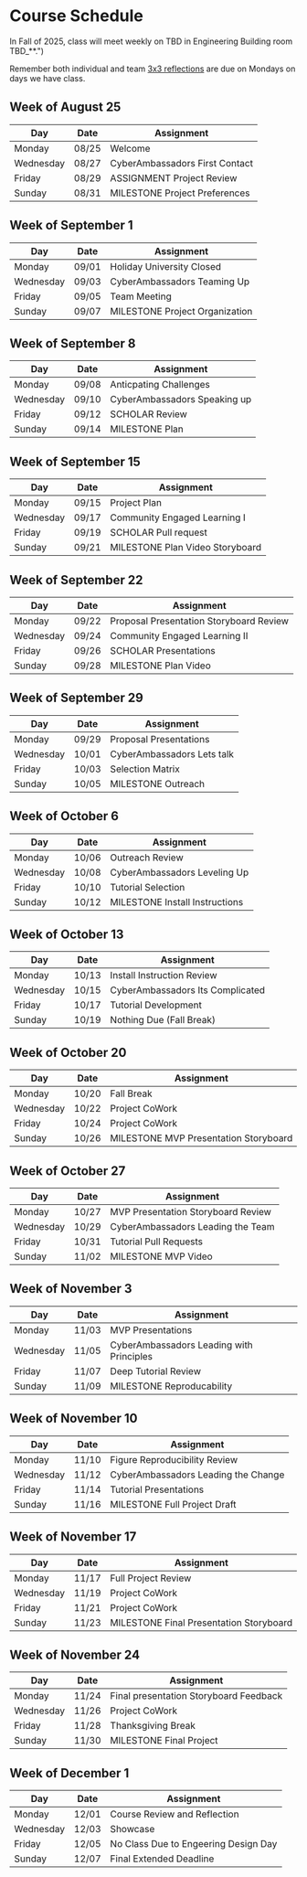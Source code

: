 # Course Schedule  

In Fall of 2025, class will meet weekly on TBD in Engineering Building room TBD_**.")

Remember both individual and team [3x3 reflections](Weekly-3x3) are due on Mondays on days we have class.


## Week of August 25

| Day | Date | Assignment |
|------|---------|------------|
| Monday | 08/25 | Welcome |
| Wednesday | 08/27 | CyberAmbassadors First Contact |
| Friday | 08/29 | ASSIGNMENT Project Review |
| Sunday | 08/31 | MILESTONE Project Preferences |

## Week of September 1

| Day | Date | Assignment |
|------|---------|------------|
| Monday | 09/01 | Holiday University Closed |
| Wednesday | 09/03 | CyberAmbassadors Teaming Up |
| Friday | 09/05 | Team Meeting |
| Sunday | 09/07 | MILESTONE Project Organization |

## Week of September 8

| Day | Date | Assignment |
|------|---------|------------|
| Monday | 09/08 | Anticpating Challenges |
| Wednesday | 09/10 | CyberAmbassadors Speaking up |
| Friday | 09/12 | SCHOLAR Review |
| Sunday | 09/14 | MILESTONE Plan |

## Week of September 15

| Day | Date | Assignment |
|------|---------|------------|
| Monday | 09/15 | Project Plan |
| Wednesday | 09/17 | Community Engaged Learning I |
| Friday | 09/19 | SCHOLAR Pull request |
| Sunday | 09/21 | MILESTONE Plan Video Storyboard |

## Week of September 22

| Day | Date | Assignment |
|------|---------|------------|
| Monday | 09/22 | Proposal Presentation Storyboard Review |
| Wednesday | 09/24 | Community Engaged Learning II |
| Friday | 09/26 | SCHOLAR Presentations |
| Sunday | 09/28 | MILESTONE Plan Video |

## Week of September 29

| Day | Date | Assignment |
|------|---------|------------|
| Monday | 09/29 | Proposal Presentations |
| Wednesday | 10/01 | CyberAmbassadors Lets talk |
| Friday | 10/03 | Selection Matrix |
| Sunday | 10/05 | MILESTONE Outreach |

## Week of October 6

| Day | Date | Assignment |
|------|---------|------------|
| Monday | 10/06 | Outreach Review |
| Wednesday | 10/08 | CyberAmbassadors Leveling Up |
| Friday | 10/10 | Tutorial Selection |
| Sunday | 10/12 | MILESTONE Install Instructions |

## Week of October 13

| Day | Date | Assignment |
|------|---------|------------|
| Monday | 10/13 | Install Instruction Review |
| Wednesday | 10/15 | CyberAmbassadors Its Complicated |
| Friday | 10/17 | Tutorial Development |
| Sunday | 10/19 | Nothing Due (Fall Break) |

## Week of October 20

| Day | Date | Assignment |
|------|---------|------------|
| Monday | 10/20 | Fall Break |
| Wednesday | 10/22 | Project CoWork |
| Friday | 10/24 | Project CoWork |
| Sunday | 10/26 | MILESTONE MVP Presentation Storyboard |

## Week of October 27

| Day | Date | Assignment |
|------|---------|------------|
| Monday | 10/27 | MVP Presentation Storyboard Review |
| Wednesday | 10/29 | CyberAmbassadors Leading the Team |
| Friday | 10/31 | Tutorial Pull Requests |
| Sunday | 11/02 | MILESTONE MVP Video |

## Week of November 3

| Day | Date | Assignment |
|------|---------|------------|
| Monday | 11/03 | MVP Presentations |
| Wednesday | 11/05 | CyberAmbassadors Leading with Principles |
| Friday | 11/07 | Deep Tutorial Review |
| Sunday | 11/09 | MILESTONE Reproducability |

## Week of November 10

| Day | Date | Assignment |
|------|---------|------------|
| Monday | 11/10 | Figure Reproducibility Review |
| Wednesday | 11/12 | CyberAmbassadors Leading the Change |
| Friday | 11/14 | Tutorial Presentations |
| Sunday | 11/16 | MILESTONE Full Project Draft |

## Week of November 17

| Day | Date | Assignment |
|------|---------|------------|
| Monday | 11/17 | Full Project Review |
| Wednesday | 11/19 | Project CoWork |
| Friday | 11/21 | Project CoWork |
| Sunday | 11/23 | MILESTONE Final Presentation Storyboard |

## Week of November 24

| Day | Date | Assignment |
|------|---------|------------|
| Monday | 11/24 | Final presentation Storyboard Feedback |
| Wednesday | 11/26 | Project CoWork |
| Friday | 11/28 | Thanksgiving Break |
| Sunday | 11/30 | MILESTONE Final Project |

## Week of December 1

| Day | Date | Assignment |
|------|---------|------------|
| Monday | 12/01 | Course Review and Reflection |
| Wednesday | 12/03 | Showcase |
| Friday | 12/05 | No Class Due to Engeering Design Day |
| Sunday | 12/07 | Final Extended Deadline |

